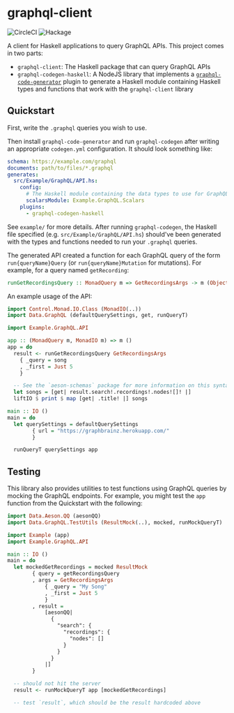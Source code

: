 # graphql-client

![CircleCI](https://img.shields.io/circleci/build/github/LeapYear/graphql-client)
![Hackage](https://img.shields.io/hackage/v/graphql-client)

A client for Haskell applications to query GraphQL APIs. This project comes in
two parts:

* `graphql-client`: The Haskell package that can query GraphQL APIs
* `graphql-codegen-haskell`: A NodeJS library that implements a
  [`graphql-code-generator`](https://graphql-code-generator.com/) plugin to
  generate a Haskell module containing Haskell types and functions that work
  with the `graphql-client` library

## Quickstart

First, write the `.graphql` queries you wish to use.

Then install `graphql-code-generator` and run `graphql-codegen` after writing
an appropriate `codegen.yml` configuration. It should look something like:

```yaml
schema: https://example.com/graphql
documents: path/to/files/*.graphql
generates:
  src/Example/GraphQL/API.hs:
    config:
      # The Haskell module containing the data types to use for GraphQL Scalars
      scalarsModule: Example.GraphQL.Scalars
    plugins:
      - graphql-codegen-haskell
```

See `example/` for more details. After running `graphql-codegen`, the Haskell
file specified (e.g. `src/Example/GraphQL/API.hs`) should've been generated
with the types and functions needed to run your `.graphql` queries.

The generated API created a function for each GraphQL query of the form
`run{queryName}Query` (or `run{queryName}Mutation` for mutations). For example,
for a query named `getRecording`:

```haskell
runGetRecordingsQuery :: MonadQuery m => GetRecordingsArgs -> m (Object GetRecordingsSchema)
```

An example usage of the API:

```haskell
import Control.Monad.IO.Class (MonadIO(..))
import Data.GraphQL (defaultQuerySettings, get, runQueryT)

import Example.GraphQL.API

app :: (MonadQuery m, MonadIO m) => m ()
app = do
  result <- runGetRecordingsQuery GetRecordingsArgs
    { _query = song
    , _first = Just 5
    }

  -- See the `aeson-schemas` package for more information on this syntax
  let songs = [get| result.search!.recordings!.nodes![]! |]
  liftIO $ print $ map [get| .title! |] songs

main :: IO ()
main = do
  let querySettings = defaultQuerySettings
        { url = "https://graphbrainz.herokuapp.com/"
        }

  runQueryT querySettings app
```

## Testing

This library also provides utilities to test functions using GraphQL queries by
mocking the GraphQL endpoints. For example, you might test the `app` function
from the Quickstart with the following:

```haskell
import Data.Aeson.QQ (aesonQQ)
import Data.GraphQL.TestUtils (ResultMock(..), mocked, runMockQueryT)

import Example (app)
import Example.GraphQL.API

main :: IO ()
main = do
  let mockedGetRecordings = mocked ResultMock
        { query = getRecordingsQuery
        , args = GetRecordingsArgs
            { _query = "My Song"
            , _first = Just 5
            }
        , result =
            [aesonQQ|
              {
                "search": {
                  "recordings": {
                    "nodes": []
                  }
                }
              }
            |]
        }

  -- should not hit the server
  result <- runMockQueryT app [mockedGetRecordings]

  -- test `result`, which should be the result hardcoded above
```
